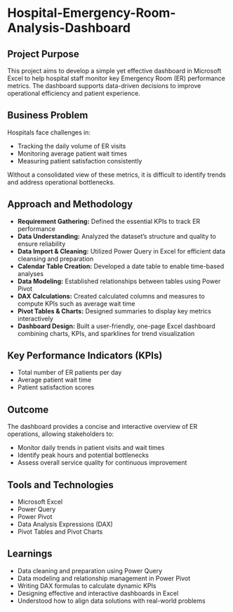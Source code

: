 # Hospital-Emergency-Room-Analysis-Dashboard

## Project Purpose

This project aims to develop a simple yet effective dashboard in Microsoft Excel to help hospital staff monitor key Emergency Room (ER) performance metrics. The dashboard supports data-driven decisions to improve operational efficiency and patient experience.

## Business Problem

Hospitals face challenges in:

* Tracking the daily volume of ER visits
* Monitoring average patient wait times
* Measuring patient satisfaction consistently

Without a consolidated view of these metrics, it is difficult to identify trends and address operational bottlenecks.

## Approach and Methodology

* **Requirement Gathering:** Defined the essential KPIs to track ER performance
* **Data Understanding:** Analyzed the dataset’s structure and quality to ensure reliability
* **Data Import & Cleaning:** Utilized Power Query in Excel for efficient data cleansing and preparation
* **Calendar Table Creation:** Developed a date table to enable time-based analyses
* **Data Modeling:** Established relationships between tables using Power Pivot
* **DAX Calculations:** Created calculated columns and measures to compute KPIs such as average wait time
* **Pivot Tables & Charts:** Designed summaries to display key metrics interactively
* **Dashboard Design:** Built a user-friendly, one-page Excel dashboard combining charts, KPIs, and sparklines for trend visualization

## Key Performance Indicators (KPIs)

* Total number of ER patients per day
* Average patient wait time
* Patient satisfaction scores

## Outcome

The dashboard provides a concise and interactive overview of ER operations, allowing stakeholders to:

* Monitor daily trends in patient visits and wait times
* Identify peak hours and potential bottlenecks
* Assess overall service quality for continuous improvement

## Tools and Technologies

* Microsoft Excel
* Power Query
* Power Pivot
* Data Analysis Expressions (DAX)
* Pivot Tables and Pivot Charts

## Learnings

* Data cleaning and preparation using Power Query
* Data modeling and relationship management in Power Pivot
* Writing DAX formulas to calculate dynamic KPIs
* Designing effective and interactive dashboards in Excel
* Understood how to align data solutions with real-world problems


